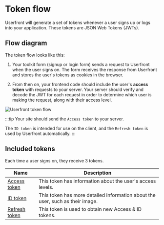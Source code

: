 # Token flow

Userfront will generate a set of tokens whenever a user signs up or logs into your application. These tokens are JSON Web Tokens (JWTs).

## Flow diagram

The token flow looks like this:

1. Your toolkit form (signup or login form) sends a request to Userfront when the user signs on. The form receives the response from Userfront and stores the user's tokens as cookies in the browser.

2. From then on, your frontend code should include the user's **access token** with requests to your server. Your server should verify and decode the JWT for each request in order to determine which user is making the request, along with their access level.

![Userfront token flow](https://res.cloudinary.com/component/image/upload/v1616013076/permanent/userfront-diagram.png)

:::tip
Your site should send the `Access token` to your server.

The `ID token` is intended for use on the client, and the `Refresh token` is used by Userfront automatically.
:::

## Included tokens

Each time a user signs on, they receive 3 tokens.

| Name                                        | Description                                                                   |
| ------------------------------------------- | ----------------------------------------------------------------------------- |
| [Access token](/tokens.html#access-token)   | This token has information about the user's access levels.                    |
| [ID token](/tokens.html#id-token)           | This token has more detailed information about the user, such as their image. |
| [Refresh token](/tokens.html#refresh-token) | This token is used to obtain new Access & ID tokens.                          |
